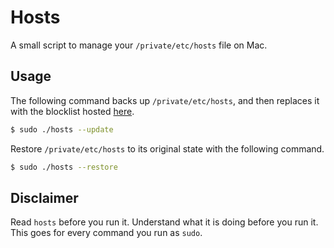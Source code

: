 # Hosts

A small script to manage your `/private/etc/hosts` file on Mac.

## Usage

The following command backs up `/private/etc/hosts`, and then replaces it with the blocklist hosted [here](http://winhelp2002.mvps.org/hosts.htm).

```sh
$ sudo ./hosts --update
```

Restore `/private/etc/hosts` to its original state with the following command.

```sh
$ sudo ./hosts --restore
```

## Disclaimer

Read `hosts` before you run it. Understand what it is doing before you run it. This goes for every command you run as `sudo`.
